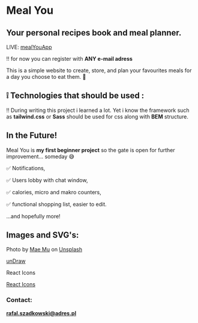 # Meal You

## Your personal recipes book and meal planner.

LIVE: [mealYouApp](https://meal-planner-170c5.web.app/)

:bangbang: for now you can register with **ANY e-mail adress**

This is a simple website to create, store, and plan your favourites meals for a day you choose to eat them. :pizza:

## :grey_exclamation: Technologies that should be used :

:bangbang:
During writing this project i learned a lot.
Yet i know the framework such as **tailwind.css** or **Sass** should be used for css along with **BEM** structure.

## In the Future!

Meal You is **my first beginner project** so the gate is open for further improvement... someday :sweat_smile:

:white_check_mark: Notifications,

:white_check_mark: Users lobby with chat window,

:white_check_mark: calories, micro and makro counters,

:white_check_mark: functional shopping list, easier to edit.

...and hopefully more!

## Images and SVG's:

Photo by <a href="https://unsplash.com/@picoftasty?utm_source=unsplash&utm_medium=referral&utm_content=creditCopyText">Mae Mu</a> on <a href="https://unsplash.com/s/photos/delicious-dark?utm_source=unsplash&utm_medium=referral&utm_content=creditCopyText">Unsplash</a>

[unDraw](https://undraw.co/illustrations)

React Icons

[React Icons](https://react-icons.github.io/react-icons)

### Contact:

**rafal.szadkowski@adres.pl**
